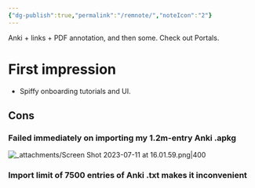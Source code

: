 ```yaml
---
{"dg-publish":true,"permalink":"/remnote/","noteIcon":"2"}
---
```


Anki + links + PDF annotation, and then some. Check out Portals.

# First impression
- Spiffy onboarding tutorials and UI.

## Cons

### Failed immediately on importing my 1.2m-entry Anki .apkg


![_attachments/Screen Shot 2023-07-11 at 16.01.59.png|400](/img/user/_attachments/Screen%20Shot%202023-07-11%20at%2016.01.59.png)

### Import limit of 7500 entries of Anki .txt makes it inconvenient